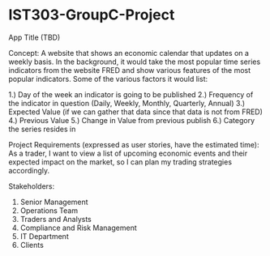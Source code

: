 # IST303-GroupC-Project

App Title (TBD) 

Concept: 
A website that shows an economic calendar that updates on a weekly basis.  In the background, it would take the most popular time series indicators from the website FRED and show various features of the most popular indicators.  Some of the various factors it would list: 

1.) Day of the week an indicator is going to be published 
2.) Frequency of the indicator in question (Daily, Weekly, Monthly, Quarterly, Annual) 
3.) Expected Value (if we can gather that data since that data is not from FRED) 
4.) Previous Value 
5.) Change in Value from previous publish 
6.) Category the series resides in 

Project Requirements (expressed as user stories, have the estimated time): 
As a trader, I want to view a list of upcoming economic events and their expected impact on the market, so I can plan my trading strategies accordingly. 

Stakeholders: 
1. Senior Management 
2. Operations Team 
3. Traders and Analysts 
4. Compliance and Risk Management 
5. IT Department 
6. Clients
